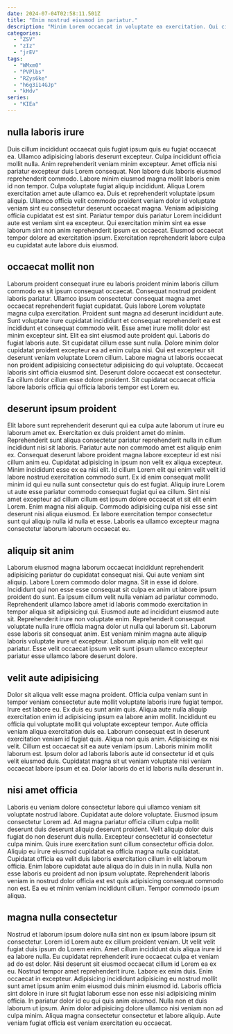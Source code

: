 ```yaml
---
date: 2024-07-04T02:58:11.501Z
title: "Enim nostrud eiusmod in pariatur."
description: "Minim Lorem occaecat in voluptate ea exercitation. Qui cillum sint nostrud esse commodo cupidatat officia consectetur eiusmod pariatur officia nulla nostrud."
categories:
  - "ZSV"
  - "zIz"
  - "jrEV"
tags:
  - "WMxm0"
  - "PVPlbs"
  - "RZys6ke"
  - "h6g3i14GJp"
  - "kHdv"
series:
  - "KIEa"
---
```



## nulla laboris irure

Duis cillum incididunt occaecat quis fugiat ipsum quis eu fugiat occaecat ea. Ullamco adipisicing laboris deserunt excepteur. Culpa incididunt officia mollit nulla. Anim reprehenderit veniam minim excepteur. Amet officia nisi pariatur excepteur duis Lorem consequat.
Non labore duis laboris eiusmod reprehenderit commodo. Labore minim eiusmod magna mollit laboris enim id non tempor. Culpa voluptate fugiat aliquip incididunt. Aliqua Lorem exercitation amet aute ullamco ea. Duis et reprehenderit voluptate ipsum aliquip. Ullamco officia velit commodo proident veniam dolor id voluptate veniam sint eu consectetur deserunt occaecat magna. Veniam adipisicing officia cupidatat est est sint.
Pariatur tempor duis pariatur Lorem incididunt aute est veniam sint ea excepteur. Qui exercitation minim sint ea esse laborum sint non anim reprehenderit ipsum ex occaecat. Eiusmod occaecat tempor dolore ad exercitation ipsum. Exercitation reprehenderit labore culpa eu cupidatat aute labore duis eiusmod.

## occaecat mollit non

Laborum proident consequat irure eu laboris proident minim laboris cillum commodo ea sit ipsum consequat occaecat. Consequat nostrud proident laboris pariatur. Ullamco ipsum consectetur consequat magna amet occaecat reprehenderit fugiat cupidatat. Quis labore Lorem voluptate magna culpa exercitation. Proident sunt magna ad deserunt incididunt aute. Sunt voluptate irure cupidatat incididunt et consequat reprehenderit ea est incididunt et consequat commodo velit.
Esse amet irure mollit dolor est minim excepteur sint. Elit ea sint eiusmod aute proident qui. Laboris do fugiat laboris aute. Sit cupidatat cillum esse sunt nulla. Dolore minim dolor cupidatat proident excepteur ea ad enim culpa nisi. Qui est excepteur sit deserunt veniam voluptate Lorem cillum.
Labore magna ut laboris occaecat non proident adipisicing consectetur adipisicing do qui voluptate. Occaecat laboris sint officia eiusmod sint. Deserunt dolore occaecat est consectetur. Ea cillum dolor cillum esse dolore proident. Sit cupidatat occaecat officia labore laboris officia qui officia laboris tempor est Lorem eu.

## deserunt ipsum proident

Elit labore sunt reprehenderit deserunt qui ea culpa aute laborum ut irure eu laborum amet ex. Exercitation ex duis proident amet do minim. Reprehenderit sunt aliqua consectetur pariatur reprehenderit nulla in cillum incididunt nisi sit laboris. Pariatur aute non commodo amet est aliquip enim ex.
Consequat deserunt labore proident magna labore excepteur id est nisi cillum anim eu. Cupidatat adipisicing in ipsum non velit ex aliqua excepteur. Minim incididunt esse ex ea nisi elit. Id cillum Lorem elit qui enim velit velit id labore nostrud exercitation commodo sunt. Ex id enim consequat mollit minim id qui eu nulla sunt consectetur quis do est fugiat.
Aliquip irure Lorem ut aute esse pariatur commodo consequat fugiat qui ea cillum. Sint nisi amet excepteur ad cillum cillum est ipsum dolore occaecat et sit elit enim Lorem. Enim magna nisi aliquip. Commodo adipisicing culpa nisi esse sint deserunt nisi aliqua eiusmod. Ex labore exercitation tempor consectetur sunt qui aliquip nulla id nulla et esse. Laboris ea ullamco excepteur magna consectetur laborum laborum occaecat eu.

## aliquip sit anim

Laborum eiusmod magna laborum occaecat incididunt reprehenderit adipisicing pariatur do cupidatat consequat nisi. Qui aute veniam sint aliquip. Labore Lorem commodo dolor magna. Sit in esse id dolore. Incididunt qui non esse esse consequat sit culpa ex anim ut labore ipsum proident do sunt. Ea ipsum cillum velit nulla veniam ad pariatur commodo.
Reprehenderit ullamco labore amet id laboris commodo exercitation in tempor aliqua sit adipisicing qui. Eiusmod aute ad incididunt eiusmod aute sit. Reprehenderit irure non voluptate enim. Reprehenderit consequat voluptate nulla irure officia magna dolor ut nulla qui laborum sit.
Laborum esse laboris sit consequat anim. Est veniam minim magna aute aliquip laboris voluptate irure ut excepteur. Laborum aliquip non elit velit qui pariatur. Esse velit occaecat ipsum velit sunt ipsum ullamco excepteur pariatur esse ullamco labore deserunt dolore.

## velit aute adipisicing

Dolor sit aliqua velit esse magna proident. Officia culpa veniam sunt in tempor veniam consectetur aute mollit voluptate laboris irure fugiat tempor. Irure est labore eu. Ex duis eu sunt anim quis.
Aliqua aute nulla aliquip exercitation enim id adipisicing ipsum ea labore anim mollit. Incididunt eu officia qui voluptate mollit qui voluptate excepteur tempor. Aute officia veniam aliqua exercitation duis ea. Laborum consequat est in deserunt exercitation veniam id fugiat quis. Aliqua non quis anim. Adipisicing ex nisi velit.
Cillum est occaecat sit ea aute veniam ipsum. Laboris minim mollit laborum est. Ipsum dolor ad laboris laboris aute id consectetur id et quis velit eiusmod duis. Cupidatat magna sit ut veniam voluptate nisi veniam occaecat labore ipsum et ea. Dolor laboris do et id laboris nulla deserunt in.

## nisi amet officia

Laboris eu veniam dolore consectetur labore qui ullamco veniam sit voluptate nostrud labore. Cupidatat aute dolore voluptate. Eiusmod ipsum consectetur Lorem ad. Ad magna pariatur officia cillum culpa mollit deserunt duis deserunt aliquip deserunt proident. Velit aliquip dolor duis fugiat do non deserunt duis nulla. Excepteur consectetur id consectetur culpa minim.
Quis irure exercitation sunt cillum consectetur officia dolor. Aliquip eu irure eiusmod cupidatat ea officia magna nulla cupidatat. Cupidatat officia ea velit duis laboris exercitation cillum in elit laborum officia. Enim labore cupidatat aute aliqua do in duis in in nulla.
Nulla non esse laboris eu proident ad non ipsum voluptate. Reprehenderit laboris veniam in nostrud dolor officia est est quis adipisicing consequat commodo non est. Ea eu et minim veniam incididunt cillum. Tempor commodo ipsum aliqua.

## magna nulla consectetur

Nostrud et laborum ipsum dolore nulla sint non ex ipsum labore ipsum sit consectetur. Lorem id Lorem aute ex cillum proident veniam. Ut velit velit fugiat duis ipsum do Lorem enim. Amet cillum incididunt duis aliqua irure id ea labore nulla. Eu cupidatat reprehenderit irure occaecat culpa et veniam ad do est dolor. Nisi deserunt sit eiusmod occaecat cillum id Lorem ea ex eu. Nostrud tempor amet reprehenderit irure.
Labore ex enim duis. Enim occaecat in excepteur. Adipisicing incididunt adipisicing eu nostrud mollit sunt amet ipsum anim enim eiusmod duis minim eiusmod id. Laboris officia sint dolore in irure sit fugiat laborum esse non esse nisi adipisicing minim officia.
In pariatur dolor id eu qui quis anim eiusmod. Nulla non et duis laborum ut ipsum. Anim dolor adipisicing dolore ullamco nisi veniam non ad culpa minim. Aliqua magna consectetur consectetur et labore aliquip. Aute veniam fugiat officia est veniam exercitation eu occaecat.

